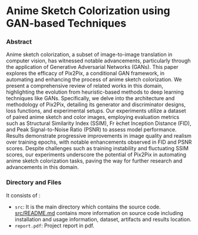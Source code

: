 # Anime Sketch Colorization using GAN-based Techniques

### Abstract

Anime sketch colorization, a subset of image-to-image translation in computer vision, has witnessed notable
advancements, particularly through the application of Generative Adversarial Networks (GANs). This paper explores the efficacy of
Pix2Pix, a conditional GAN framework, in automating and enhancing the process of anime sketch colorization. We present a
comprehensive review of related works in this domain, highlighting the evolution from heuristic-based methods to deep learning
techniques like GANs. Specifically, we delve into the architecture and methodology of Pix2Pix, detailing its generator and discriminator
designs, loss functions, and experimental setups. Our experiments utilize a dataset of paired anime sketch and color images,
employing evaluation metrics such as Structural Similarity Index (SSIM), Fr ́echet Inception Distance (FID), and Peak Signal-to-Noise
Ratio (PSNR) to assess model performance. Results demonstrate progressive improvements in image quality and realism over training
epochs, with notable enhancements observed in FID and PSNR scores. Despite challenges such as training instability and fluctuating
SSIM scores, our experiments underscore the potential of Pix2Pix in automating anime sketch colorization tasks, paving the way for further
research and advancements in this domain.

### Directory and Files

It consists of :

- `src`: It is the main directory which contains the source code. [src/README.md](src/README.md) contains more information on source code including installation and usage information, dataset, artifacts and results location.
- `report.pdf`: Project report in pdf.

